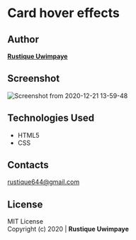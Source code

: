 # Card hover effects

## Author 

**[Rustique Uwimpaye](https://github.com/Rustique-Uwimpaye)**

## Screenshot

![Screenshot from 2020-12-21 13-59-48](https://user-images.githubusercontent.com/68597043/102770348-0cde1080-4395-11eb-802b-c44d92902114.png)

## Technologies Used

* HTML5
* CSS

## Contacts

rustique644@gmail.com

## License

MIT License <br>
Copyright (c) 2020 | **Rustique Uwimpaye**